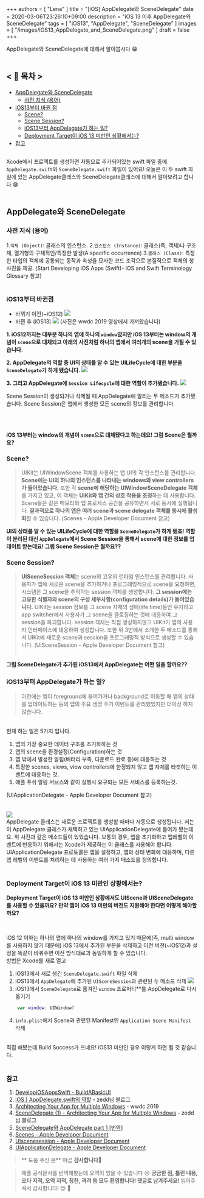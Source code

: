 +++
authors = [
    "Lena"
]
title = "[iOS] AppDelegate와 SceneDelegate"
date = 2020-03-06T23:26:10+09:00
description = "iOS 13 이후 AppDelegate와 SceneDelegate"
tags = [
    "iOS13", "AppDelegate", "SceneDelegate"
]
images = [
  "/images/iOS13_AppDelegate_and_SceneDelegate.png"
]
draft = false
+++

AppDelegate와 SceneDelegate에 대해서 알아봅시다 😁 <br><br>

<!--more-->

##    <  📑 목차  >
* [AppDelegate와 SceneDelegate](#AppDelegate와-SceneDelegate)
  * [사전 지식 (용어)](#사전-지식-(용어))
* [iOS13부터 바뀐 점](#iOS13부터-바뀐점)
  * [Scene?](#Scene?)
  * [Scene Session?](#Scene-Session?)
  * [iOS13부터 AppDelegate가 하는 일?](#iOS13부터-AppDelegate가-하는-일?)
  * [Deployment Target이 iOS 13 미만인 상황에서는?](#Deployment-Target이-iOS-13-미만인-상황에서는?)
* [참고](#참고)

<img scr = "https://images.velog.io/images/dev-lena/post/148cbeeb-9db2-42ff-a2c9-2bd8a10bc839/image.png" width = "60%">

Xcode에서 프로젝트를 생성하면 자동으로 추가되어있는 swift 파일 중에 `AppDelegate.swift`와 `SceneDelegate.swift` 파일이 있어요!
오늘은 이 두 swift 파일에 있는 AppDelegate클래스와 SceneDelegate클래스에 대해서 알아보려고 합니다 😁 
<br><br>

## AppDelegate와 SceneDelegate
### 사전 지식 (용어)
1.`객체 (Object)`: 클래스의 인스턴스.
2.`인스턴스 (Instance)`: 클래스(즉, 객체)나 구조체, 열거형의 구체적인/특정한 발생(A specific occurrence)
3.`클래스 (Class)`: 특정한 타입의 객체에 공통되는 동작과 속성을 묘사한 코드 조각으로 본질적으로 객체의 청사진을 제공. 
(Start Developing iOS Apps (Swift)- iOS and Swift Terminology Glossary 참고)
<br><br>

### iOS13부터 바뀐점
* 바뀌기 이전(~iOS12)
![](https://i.imgur.com/CDwg5Ny.png)
* 바뀐 후 (iOS13)
![](https://i.imgur.com/D4VfgIv.png)
(사진은 wwdc 2019 영상에서 가져왔습니다)


**1. iOS12까지는 대부분 하나의 앱에 하나의 `window`였지만 iOS 13부터는 window의 개념이 `scene`으로 대체되고 아래의 사진처럼 하나의 앱에서 여러개의 scene을 가질 수 있습니다.**
<img scr = "https://i.imgur.com/sK5PvQo.jpg" width = "50%">

**2. AppDelegate의 역할 중 UI의 상태를 알 수 있는 UILifeCycle에 대한 부분을 `SceneDelegate`가 하게 됐습니다.**
![](https://i.imgur.com/tGlsHON.png)

**3. 그리고 AppDelegate에 `Session Lifecycle`에 대한 역할이 추가됐습니다.**
![](https://i.imgur.com/enmQrnB.png)

Scene Session이 생성되거나 삭제될 때 AppDelegate에 알리는 두 메소드가 추가됐습니다.
Scene Session은 앱에서 생성한 모든 scene의 정보를 관리합니다.

<br><br>

**iOS 13부터는 window의 개념이 `scene`으로 대체됐다고 하는데요! 그럼 Scene은 뭘까요?** 
### Scene? 

>UIKit는 UIWindowScene 객체를 사용하는 앱 UI의 각 인스턴스를 관리합니다. **Scene에는 UI의 하나의 인스턴스를 나타내는 windows와 view controllers가 들어있습니다.** 또한 각 **scene에 해당하는 UIWindowSceneDelegate 객체**를 가지고 있고, 이 객체는 **UIKit와 앱 간의 상호 작용을 조정**하는 데 사용합니다. Scene들은 같은 메모리와 앱 프로세스 공간을 공유하면서 서로 동시에 실행됩니다. **결과적으로 하나의 앱은 여러 scene과 scene delegate 객체를 동시에 활성화**할 수 있습니다.
(Scenes - Apple Developer Document 참고)


**UI의 상태를 알 수 있는 UILifeCycle에 대한 역할을 `SceneDelegate`가 하게 됐죠! 역할이 분리된 대신 `AppDelegate`에서 Scene Session을 통해서 scene에 대한 정보를 업데이트 받는데요! 그럼 Scene Session은 뭘까요??**
### Scene Session?


>**UISceneSession 객체**는 scene의 고유의 런타임 인스턴스를 관리합니다. 사용자가 앱에 새로운 scene을 추가하거나 프로그래밍적으로 scene을 요청하면, 시스탬은 그 scene을 추적하는 session 객체를 생성합니다. **그 session에는 고유한 식별자와 scene의 구성 세부사항(configuration details)가 들어있습니다.** UIKit는 session 정보를 그 scene 자체의 생애(life time)동안 유지하고 app switcher에서 사용자가 그 scene을 클로징하는 것에 대응하여 그 session을 파괴합니다. session 객체는 직접 생성하지않고 UIKit가 앱의 사용자 인터페이스에 대응하여 생성합니다. 또한 위 3번에서 소개한 두 메소드를 통해서 UIKit에 새로운 scene과 session을 프로그래밍적 방식으로 생성할 수 있습니다.
(UISceneSession - Apple Developer Document 참고)
<br><br>

**그럼 SceneDelegate가 추가된 iOS13에서 AppDelegate는 어떤 일을 할까요??**
### iOS13부터 AppDelegate가 하는 일?

> 이전에는 앱이 foreground에 들어가거나 background로 이동할 때 앱의 상태를 업데이트하는 등의 앱의 주요 생명 주기 이벤트를 관리했었지만 더이상 하지 않습니다.

<br>
현재 하는 일은 5가지 입니다.<br>

1. 앱의 가장 중요한 데이터 구조를 초기화하는 것
2. 앱의 scene을 환경설정(Configuration)하는 것
3. 앱 밖에서 발생한 알림(배터리 부족, 다운로드 완료 등)에 대응하는 것
4. 특정한 scenes, views, view controllers에 한정되지 않고 앱 자체를 타겟하는 이벤트에 대응하는 것. 
5. 애플 푸쉬 알림 서브스와 같이 실행시 요구되는 모든 서비스를 등록하는것.

(UIApplicationDelegate - Apple Developer Document 참고)
 <br><br><br>
![](https://i.imgur.com/NYKSNdl.png)<br>
AppDelegate 클래스는 새로운 프로젝트를 생성할 때마다 자동으로 생성됩니다. 저는 이 AppDelegate 클래스가 채택하고 있는 UIApplicationDelegate에 들어가 봤는데요. 위 사진과 같은 메소드들이 있었습니다. 
보통의 경우, 앱을 초기화하고 앱레벨의 이벤트에 반응하기 위해서는 Xcode가 제공하는 이 클래스를 사용해야 합니다. UIApplicationDelegate 프로토콜은 앱을 설정하고, 앱의 상태 변화에 대응하며, 다른 앱 레벨의 이벤트를 처리하는 데 사용하는 여러 가지 메소드를 정의합니다.
<br><br>

### Deployment Target이 iOS 13 미만인 상황에서는?
**Deployment Target이 iOS 13 미만인 상황에서도 UIScene과 UISceneDelegate를 사용할 수 있을까요? 만약 앱이 iOS 13 미만의 버전도 지원해야 한다면 어떻게 해야할까요?**

<br>

iOS 12 이하는 하나의 앱에 하나의 window를 가지고 있기 때문에(즉, multi window를 사용하지 않기 때문에) iOS 13에서 추가된 부분을 삭제하고 이전 버전(~iOS12)과 설정을 똑같이 바꿔주면 이전 방식대로과 동일하게 할 수 있습니다.<br>
방법은 Xcode를 새로 열고
1. iOS13에서 새로 생긴 `SceneDelegate.swift` 파일 삭제
2. iOS13에서 `AppDelegate`에 추가된  `UISceneSession`과 관련된 두 메소드 삭제
![](https://images.velog.io/images/dev-lena/post/5ded9716-3ec0-49ac-98e0-57fbb34eabc6/image.png)
3. iOS13에서 `SceneDelegate`로 옮겨진 `window` 프로퍼티**를 AppDelegate로 다시 옮기기
  ```swift
      var window: UIWindow?
  ```
4. `info.plist`에서 Scene과 관련된 Manifest인 `Application Scene Manifest `삭제
<br>
직접 해봤는데 Build Success가 뜨네요! iOS13 미만인 경우 이렇게 하면 될 것 같습니다.
<br><br>

### 참고
1. [DevelopiOSAppsSwift - BuildABasicUI](https://developer.apple.com/library/archive/referencelibrary/GettingStarted/DevelopiOSAppsSwift/BuildABasicUI.html#//apple_ref/doc/uid/TP40015214-CH5-SW1)
2. [iOS ) AppDelegate.swift의 역할](https://zeddios.tistory.com/218) - zedd님 블로그
3. [Architecting Your App for Multiple Windows](https://developer.apple.com/videos/play/wwdc2019/258/) - wwdc 2019
4. [SceneDelegate (1) - Architecting Your App for Multiple Windows](https://zeddios.tistory.com/811) - zedd님 블로그
5. [SceneDelegate와 AppDelegate part 1 [번역]](https://usinuniverse.bitbucket.io/blog/scenedelegatepart1.html)
6. [Scenes - Apple Developer Document](https://developer.apple.com/documentation/uikit/app_and_environment/scenes)
7. [UIscenesession - Apple Developer Document](https://developer.apple.com/documentation/uikit/uiscenesession)
8. [UIApplicationDelegate - Apple Developer Document](https://developer.apple.com/documentation/uikit/uiapplicationdelegate)

> ** 도움 주신 분**
야곰 
**감사합니다🙏**


> 애플 공식문서를 번역해봤는데 오역이 있을 수 있습니다 😢 
**궁금한 점, 틀린 내용, 오타 지적, 오역 지적, 칭찬, 격려 등 모두 환영합니다! 댓글로 남겨주세요!** 
읽어주셔서 감사합니다! 😊 🙏 